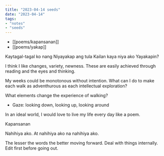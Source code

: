 ```yaml
---
title: "2023-04-14 seeds"
date: "2023-04-14"
tags:
- "notes"
- "seeds"
---
```


- [[poems/kapansanan]]
- [[poems/yakap]]

Kaytagal-tagal ko nang
Niyayakap ang tula
Kailan kaya niya ako
Yayakapin?

I think I like changes, variety, newness. These are easily achieved through reading and the eyes and thinking.

My weeks could be monotonous without intention. What can I do to make each walk as adventhurous as each intellectual exploration?

What elements change the experience of walking?
- Gaze: looking down, looking up, looking around

In an ideal world, I would love to live my life every day like a poem.

Kapansanan

Nahihiya ako. At nahihiya ako na nahihiya ako.

The lesser the words the better moving forward. Deal with things internally. Edit first before going out.